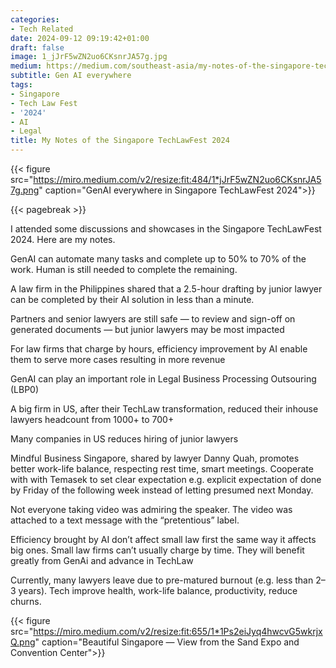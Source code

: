 ```yaml
---
categories:
- Tech Related
date: 2024-09-12 09:19:42+01:00
draft: false
image: 1_jJrF5wZN2uo6CKsnrJA57g.jpg
medium: https://medium.com/southeast-asia/my-notes-of-the-singapore-techlawfest-2024-2550a9efe406
subtitle: Gen AI everywhere
tags:
- Singapore
- Tech Law Fest
- '2024'
- AI
- Legal
title: My Notes of the Singapore TechLawFest 2024
---
```

{{< figure src="https://miro.medium.com/v2/resize:fit:484/1*jJrF5wZN2uo6CKsnrJA57g.png" caption="GenAI everywhere in Singapore TechLawFest 2024">}}

{{< pagebreak >}}


I attended some discussions and showcases in the Singapore TechLawFest 2024. Here are my notes.

GenAI can automate many tasks and complete up to 50% to 70% of the work. Human is still needed to complete the remaining.

A law firm in the Philippines shared that a 2.5-hour drafting by junior lawyer can be completed by their AI solution in less than a minute.

Partners and senior lawyers are still safe — to review and sign-off on generated documents — but junior lawyers may be most impacted

For law firms that charge by hours, efficiency improvement by AI enable them to serve more cases resulting in more revenue

GenAI can play an important role in Legal Business Processing Outsouring (LBP0)

A big firm in US, after their TechLaw transformation, reduced their inhouse lawyers headcount from 1000+ to 700+

Many companies in US reduces hiring of junior lawyers

Mindful Business Singapore, shared by lawyer Danny Quah, promotes better work-life balance, respecting rest time, smart meetings. Cooperate with with Temasek to set clear expectation e.g. explicit expectation of done by Friday of the following week instead of letting presumed next Monday.

Not everyone taking video was admiring the speaker. The video was attached to a text message with the “pretentious” label.

Efficiency brought by AI don’t affect small law first the same way it affects big ones. Small law firms can’t usually charge by time. They will benefit greatly from GenAi and advance in TechLaw

Currently, many lawyers leave due to pre-matured burnout (e.g. less than 2–3 years). Tech improve health, work-life balance, productivity, reduce churns.

{{< figure src="https://miro.medium.com/v2/resize:fit:655/1*1Ps2eiJyq4hwcvG5wkrjxQ.png" caption="Beautiful Singapore — View from the Sand Expo and Convention Center">}}

